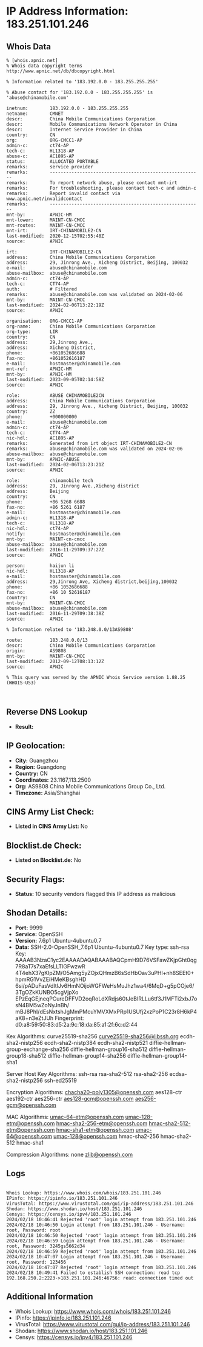 # IP Address Information: 183.251.101.246

## Whois Data
```
% [whois.apnic.net]
% Whois data copyright terms    http://www.apnic.net/db/dbcopyright.html

% Information related to '183.192.0.0 - 183.255.255.255'

% Abuse contact for '183.192.0.0 - 183.255.255.255' is 'abuse@chinamobile.com'

inetnum:        183.192.0.0 - 183.255.255.255
netname:        CMNET
descr:          China Mobile Communications Corporation
descr:          Mobile Communications Network Operator in China
descr:          Internet Service Provider in China
country:        CN
org:            ORG-CMCC1-AP
admin-c:        ct74-AP
tech-c:         HL1318-AP
abuse-c:        AC1895-AP
status:         ALLOCATED PORTABLE
remarks:        service provider
remarks:        --------------------------------------------------------
remarks:        To report network abuse, please contact mnt-irt
remarks:        For troubleshooting, please contact tech-c and admin-c
remarks:        Report invalid contact via www.apnic.net/invalidcontact
remarks:        --------------------------------------------------------
mnt-by:         APNIC-HM
mnt-lower:      MAINT-CN-CMCC
mnt-routes:     MAINT-CN-CMCC
mnt-irt:        IRT-CHINAMOBILE2-CN
last-modified:  2020-12-15T02:55:48Z
source:         APNIC

irt:            IRT-CHINAMOBILE2-CN
address:        China Mobile Communications Corporation
address:        29, Jinrong Ave., Xicheng District, Beijing, 100032
e-mail:         abuse@chinamobile.com
abuse-mailbox:  abuse@chinamobile.com
admin-c:        ct74-AP
tech-c:         CT74-AP
auth:           # Filtered
remarks:        abuse@chinamobile.com was validated on 2024-02-06
mnt-by:         MAINT-CN-CMCC
last-modified:  2024-02-06T13:22:19Z
source:         APNIC

organisation:   ORG-CMCC1-AP
org-name:       China Mobile Communications Corporation
org-type:       LIR
country:        CN
address:        29,Jinrong Ave.,
address:        Xicheng District,
phone:          +861052686688
fax-no:         +861052616187
e-mail:         hostmaster@chinamobile.com
mnt-ref:        APNIC-HM
mnt-by:         APNIC-HM
last-modified:  2023-09-05T02:14:58Z
source:         APNIC

role:           ABUSE CHINAMOBILE2CN
address:        China Mobile Communications Corporation
address:        29, Jinrong Ave., Xicheng District, Beijing, 100032
country:        ZZ
phone:          +000000000
e-mail:         abuse@chinamobile.com
admin-c:        ct74-AP
tech-c:         CT74-AP
nic-hdl:        AC1895-AP
remarks:        Generated from irt object IRT-CHINAMOBILE2-CN
remarks:        abuse@chinamobile.com was validated on 2024-02-06
abuse-mailbox:  abuse@chinamobile.com
mnt-by:         APNIC-ABUSE
last-modified:  2024-02-06T13:23:21Z
source:         APNIC

role:           chinamobile tech
address:        29, Jinrong Ave.,Xicheng district
address:        Beijing
country:        CN
phone:          +86 5268 6688
fax-no:         +86 5261 6187
e-mail:         hostmaster@chinamobile.com
admin-c:        HL1318-AP
tech-c:         HL1318-AP
nic-hdl:        ct74-AP
notify:         hostmaster@chinamobile.com
mnt-by:         MAINT-cn-cmcc
abuse-mailbox:  abuse@chinamobile.com
last-modified:  2016-11-29T09:37:27Z
source:         APNIC

person:         haijun li
nic-hdl:        HL1318-AP
e-mail:         hostmaster@chinamobile.com
address:        29,Jinrong Ave, Xicheng district,beijing,100032
phone:          +86 1052686688
fax-no:         +86 10 52616187
country:        CN
mnt-by:         MAINT-CN-CMCC
abuse-mailbox:  abuse@chinamobile.com
last-modified:  2016-11-29T09:38:38Z
source:         APNIC

% Information related to '183.248.0.0/13AS9808'

route:          183.248.0.0/13
descr:          China Mobile Communications Corporation
origin:         AS9808
mnt-by:         MAINT-CN-CMCC
last-modified:  2012-09-12T08:13:12Z
source:         APNIC

% This query was served by the APNIC Whois Service version 1.88.25 (WHOIS-US3)



```
## Reverse DNS Lookup
- **Result:** 

## IP Geolocation:
- **City:** Guangzhou
- **Region:** Guangdong
- **Country:** CN
- **Coordinates:** 23.1167,113.2500
- **Org:** AS9808 China Mobile Communications Group Co., Ltd.
- **Timezone:** Asia/Shanghai

## CINS Army List Check:
- **Listed in CINS Army List:** 
No

## Blocklist.de Check:
- **Listed on Blocklist.de:** 
No

## Security Flags:
- **Status:** 10 security vendors flagged this IP address as malicious

## Shodan Details:
- **Port:** 9999
- **Service:** OpenSSH
- **Version:** 7.6p1 Ubuntu-4ubuntu0.7
- **Data:** SSH-2.0-OpenSSH_7.6p1 Ubuntu-4ubuntu0.7
Key type: ssh-rsa
Key: AAAAB3NzaC1yc2EAAAADAQABAAABAQCpmH9D76VSFawZKjpGht0qg7R8aT7s7xaEfsLLTlGFwzwR
4T4ehX37gKIpZM/O5Amg5yZOjxQHmzB6sSdHbOav3uPHl+nh8SEEt0+hpmRG1VvZEiHMeKBsghHD
6si/pADuFasVdItlJv6HmNOijoWGFWeHsMuJhz1wa4/6MqD+g5pCOje6/3TgOZkKUNBO5cgVjpXo
EPzEqGEjneqPCureDFFVD2oqRoLdXRdjs60tJeBIRLLu6tf3J1MFTi2xbJ7osN4BM5wZoNyJnBh/
mBJ8PhI/dEsNxtshJgMmPMcuYMVXMxPRp1USUfj2xzPoP1C23r8H6kP4aK8+n3eZtJUh
Fingerprint: d0:a8:59:50:83:d5:2a:9c:18:da:85:a1:2f:6c:d2:44

Kex Algorithms:
	curve25519-sha256
	curve25519-sha256@libssh.org
	ecdh-sha2-nistp256
	ecdh-sha2-nistp384
	ecdh-sha2-nistp521
	diffie-hellman-group-exchange-sha256
	diffie-hellman-group16-sha512
	diffie-hellman-group18-sha512
	diffie-hellman-group14-sha256
	diffie-hellman-group14-sha1

Server Host Key Algorithms:
	ssh-rsa
	rsa-sha2-512
	rsa-sha2-256
	ecdsa-sha2-nistp256
	ssh-ed25519

Encryption Algorithms:
	chacha20-poly1305@openssh.com
	aes128-ctr
	aes192-ctr
	aes256-ctr
	aes128-gcm@openssh.com
	aes256-gcm@openssh.com

MAC Algorithms:
	umac-64-etm@openssh.com
	umac-128-etm@openssh.com
	hmac-sha2-256-etm@openssh.com
	hmac-sha2-512-etm@openssh.com
	hmac-sha1-etm@openssh.com
	umac-64@openssh.com
	umac-128@openssh.com
	hmac-sha2-256
	hmac-sha2-512
	hmac-sha1

Compression Algorithms:
	none
	zlib@openssh.com


## Logs
```

Whois Lookup: https://www.whois.com/whois/183.251.101.246
IPinfo: https://ipinfo.io/183.251.101.246
VirusTotal: https://www.virustotal.com/gui/ip-address/183.251.101.246
Shodan: https://www.shodan.io/host/183.251.101.246
Censys: https://censys.io/ipv4/183.251.101.246
2024/02/18 10:46:41 Rejected 'root' login attempt from 183.251.101.246
2024/02/18 10:46:50 Login attempt from 183.251.101.246 - Username: root, Password: root
2024/02/18 10:46:50 Rejected 'root' login attempt from 183.251.101.246
2024/02/18 10:46:59 Login attempt from 183.251.101.246 - Username: root, Password: 3245gs5662d34
2024/02/18 10:46:59 Rejected 'root' login attempt from 183.251.101.246
2024/02/18 10:47:07 Login attempt from 183.251.101.246 - Username: root, Password: 123456
2024/02/18 10:47:07 Rejected 'root' login attempt from 183.251.101.246
2024/02/18 10:49:41 Failed to establish SSH connection: read tcp 192.168.250.2:2223->183.251.101.246:46756: read: connection timed out

```
## Additional Information
- Whois Lookup: https://www.whois.com/whois/183.251.101.246
- IPinfo: https://ipinfo.io/183.251.101.246
- VirusTotal: https://www.virustotal.com/gui/ip-address/183.251.101.246
- Shodan: https://www.shodan.io/host/183.251.101.246
- Censys: https://censys.io/ipv4/183.251.101.246

